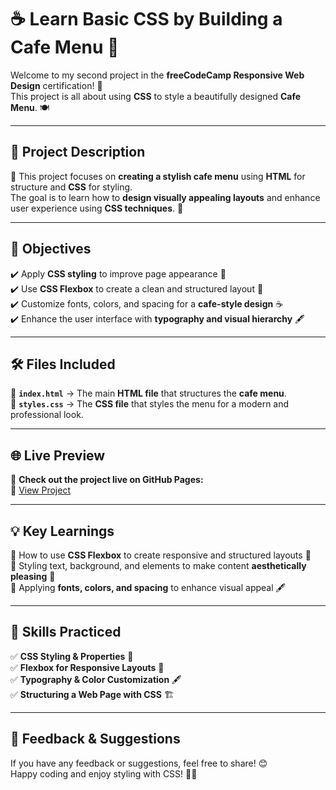 # ☕ **Learn Basic CSS by Building a Cafe Menu** 🎨  

Welcome to my second project in the **freeCodeCamp Responsive Web Design** certification! 🚀  
This project is all about using **CSS** to style a beautifully designed **Cafe Menu**. 🍽️  

---

## 📝 **Project Description**  

📜 This project focuses on **creating a stylish cafe menu** using **HTML** for structure and **CSS** for styling.  
The goal is to learn how to **design visually appealing layouts** and enhance user experience using **CSS techniques**. 🎨  

---

## 🎯 **Objectives**  

✔️ Apply **CSS styling** to improve page appearance 🎨  
✔️ Use **CSS Flexbox** to create a clean and structured layout 📐  
✔️ Customize fonts, colors, and spacing for a **cafe-style design** ☕  
✔️ Enhance the user interface with **typography and visual hierarchy** 🖋️  

---

## 🛠 **Files Included**  

📂 **`index.html`** → The main **HTML file** that structures the **cafe menu**.  
🎨 **`styles.css`** → The **CSS file** that styles the menu for a modern and professional look.  

---

## 🌐 **Live Preview**  

🚀 **Check out the project live on GitHub Pages:**  
🔗 [View Project](https://github.com/AyanMemon296/freeCodeCamp/tree/main/Responsive-Web-Design/02-learn-basic-css-by-building-a-cafe-menu)  

---

## 💡 **Key Learnings**  

🔹 How to use **CSS Flexbox** to create responsive and structured layouts 📐  
🔹 Styling text, background, and elements to make content **aesthetically pleasing** 🎨  
🔹 Applying **fonts, colors, and spacing** to enhance visual appeal 🖋️  

---

## 🏅 **Skills Practiced**  

✅ **CSS Styling & Properties** 🎨  
✅ **Flexbox for Responsive Layouts** 📐  
✅ **Typography & Color Customization** 🖋️  
✅ **Structuring a Web Page with CSS** 🏗️  

---

## 💬 **Feedback & Suggestions**  

If you have any feedback or suggestions, feel free to share! 😊  
Happy coding and enjoy styling with CSS! 🚀🎨  

